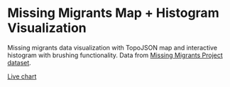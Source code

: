 # Missing Migrants Map + Histogram Visualization

Missing migrants data visualization with TopoJSON map and interactive histogram with brushing functionality. Data from [Missing Migrants Project dataset](https://gist.githubusercontent.com/zoeferencova/52c923a28eda22e22705ad30a39eff40/raw/missing_migrants_data.csv). 

[Live chart](https://zoeferencova.github.io/missing-migrants-viz/)
